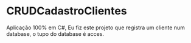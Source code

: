# CRUDCadastroClientes
Aplicação 100% em C#,
Eu fiz este projeto que registra um cliente num database, o tupo do database é acces.
